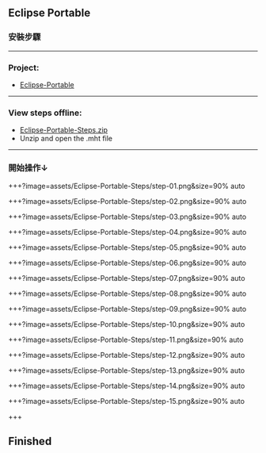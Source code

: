 ## Eclipse Portable
### 安裝步驟

---

### Project:
- [Eclipse-Portable](https://github.com/mini-island/Eclipse-Portable)

---

### View steps offline:
- [Eclipse-Portable-Steps.zip](https://github.com/mini-island/mini-island.github.io/blob/master/assets/Eclipse-Portable-Steps/Eclipse-Portable-Steps.zip)
- Unzip and open the .mht file

---

### 開始操作↓

+++?image=assets/Eclipse-Portable-Steps/step-01.png&size=90% auto

+++?image=assets/Eclipse-Portable-Steps/step-02.png&size=90% auto

+++?image=assets/Eclipse-Portable-Steps/step-03.png&size=90% auto

+++?image=assets/Eclipse-Portable-Steps/step-04.png&size=90% auto

+++?image=assets/Eclipse-Portable-Steps/step-05.png&size=90% auto

+++?image=assets/Eclipse-Portable-Steps/step-06.png&size=90% auto

+++?image=assets/Eclipse-Portable-Steps/step-07.png&size=90% auto

+++?image=assets/Eclipse-Portable-Steps/step-08.png&size=90% auto

+++?image=assets/Eclipse-Portable-Steps/step-09.png&size=90% auto

+++?image=assets/Eclipse-Portable-Steps/step-10.png&size=90% auto

+++?image=assets/Eclipse-Portable-Steps/step-11.png&size=90% auto

+++?image=assets/Eclipse-Portable-Steps/step-12.png&size=90% auto

+++?image=assets/Eclipse-Portable-Steps/step-13.png&size=90% auto

+++?image=assets/Eclipse-Portable-Steps/step-14.png&size=90% auto

+++?image=assets/Eclipse-Portable-Steps/step-15.png&size=90% auto

+++

## Finished
